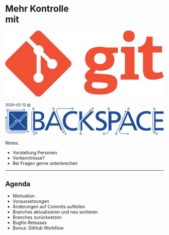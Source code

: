 # Mehr Kontrolle<br/>mit <!-- .element style="font-size: 3em; word-wrap: normal !important" -->

![Git](images/Git-Logo-1788C.png) <!-- .element class="plain" style="height: 200px; background: none" -->

<small style="vertical-align: middle">2020-02-13 @ </small>
![backspace](images/Backspace_logo_full.svg) <!-- .element class="plain" style="height: 50px; background: none; vertical-align: middle" -->

Notes:
- Vorstellung Personen
- Vorkenntnisse?
- Bei Fragen gerne unterbrechen

---

## Agenda 

- Motivation
- Voraussetzungen
- Änderungen auf Commits aufteilen
- Branches aktualisieren und neu sortieren
- Branches zurücksetzen
- Bugfix-Releases
- Bonus: GitHub Workflow
